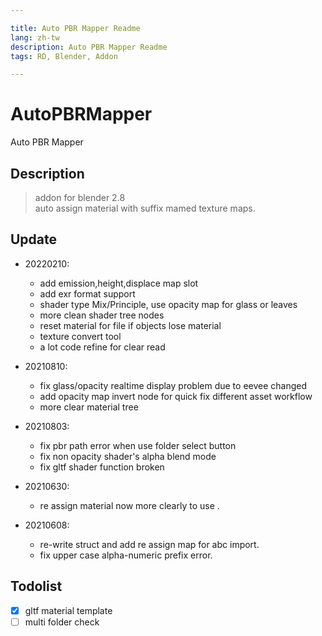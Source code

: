 ```yaml
---

title: Auto PBR Mapper Readme
lang: zh-tw
description: Auto PBR Mapper Readme
tags: RD, Blender, Addon

---
```


# AutoPBRMapper

Auto PBR Mapper

## Description

> addon for blender 2.8  
auto assign material with suffix mamed texture maps.

## Update

+ 20220210:  
  + add emission,height,displace map slot  
  + add exr format support  
  + shader type Mix/Principle, use opacity map for glass or leaves  
  + more clean shader tree nodes
  + reset material for file if objects lose material
  + texture convert tool  
  + a lot code refine for clear read

+ 20210810:  
  + fix glass/opacity realtime display problem due to eevee changed  
  + add opacity map invert node for quick fix different asset workflow  
  + more clear material tree  

+ 20210803:  
  + fix pbr path error when use folder select button  
  + fix non opacity shader's alpha blend mode  
  + fix gltf shader function broken  

+ 20210630:  
  + re assign material now more clearly to use .

+ 20210608:  
  + re-write struct and add re assign map for abc import.  
  + fix upper case alpha-numeric prefix error.  

## Todolist

+ [x] gltf material template
+ [ ] multi folder check
